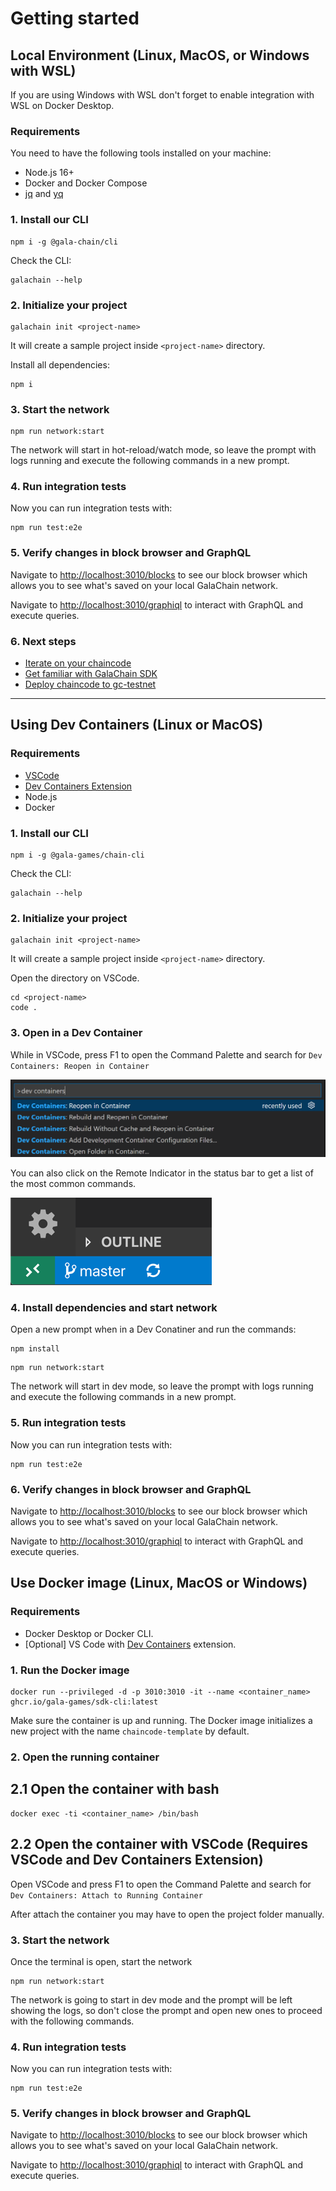 # Getting started

## Local Environment (Linux, MacOS, or Windows with WSL)

If you are using Windows with WSL don't forget to enable integration with WSL on Docker Desktop.

### Requirements

You need to have the following tools installed on your machine:
- Node.js 16+
- Docker and Docker Compose
- [jq](https://jqlang.github.io/jq/) and [yq](https://github.com/mikefarah/yq)

### 1. Install our CLI

```
npm i -g @gala-chain/cli
```

Check the CLI:

```
galachain --help
```

### 2. Initialize your project

```
galachain init <project-name>
```

It will create a sample project inside `<project-name>` directory.

Install all dependencies:

```
npm i
```

### 3. Start the network

```
npm run network:start
```

The network will start in hot-reload/watch mode, so leave the prompt with logs running and execute the following commands in a new prompt.

### 4. Run integration tests

Now you can run integration tests with:

```
npm run test:e2e
```

### 5. Verify changes in block browser and GraphQL

Navigate to [http://localhost:3010/blocks](http://localhost:3010/blocks) to see our block browser which allows you to see what's saved on your local GalaChain network.

Navigate to [http://localhost:3010/graphiql](http://localhost:3010/graphiql) to interact with GraphQL and execute queries.


### 6. Next steps

- [Iterate on your chaincode](chaincode-development.md)
- [Get familiar with GalaChain SDK](galachain.md)
- [Deploy chaincode to gc-testnet](chaincode-deployment.md)

---

## Using Dev Containers (Linux or MacOS)

### Requirements

- [VSCode](https://code.visualstudio.com/)
- [Dev Containers Extension](https://marketplace.visualstudio.com/items?itemName=ms-vscode-remote.remote-containers)
- Node.js
- Docker

### 1. Install our CLI

```
npm i -g @gala-games/chain-cli
```

Check the CLI:

```
galachain --help
```

### 2. Initialize your project

```
galachain init <project-name>
```

It will create a sample project inside `<project-name>` directory.

Open the directory on VSCode.

```
cd <project-name>
code .
```

### 3. Open in a Dev Container

While in VSCode, press F1 to open the Command Palette and search for `Dev Containers: Reopen in Container`

![remote-command-palette](./assets/remote-command-palette.png)

You can also click on the Remote Indicator in the status bar to get a list of the most common commands.

![remote-command-palette](./assets/remote-dev-status-bar.png)

### 4. Install dependencies and start network

Open a new prompt when in a Dev Conatiner and run the commands:

```
npm install
```

```
npm run network:start
```

The network will start in dev mode, so leave the prompt with logs running and execute the following commands in a new prompt.

### 5. Run integration tests

Now you can run integration tests with:

```
npm run test:e2e
```

### 6. Verify changes in block browser and GraphQL

Navigate to [http://localhost:3010/blocks](http://localhost:3010/blocks) to see our block browser which allows you to see what's saved on your local GalaChain network.

Navigate to [http://localhost:3010/graphiql](http://localhost:3010/graphiql) to interact with GraphQL and execute queries.

## Use Docker image (Linux, MacOS or Windows)

### Requirements

- Docker Desktop or Docker CLI.
- [Optional] VS Code with [Dev Containers](https://marketplace.visualstudio.com/items?itemName=ms-vscode-remote.remote-containers) extension.

### 1. Run the Docker image

```
docker run --privileged -d -p 3010:3010 -it --name <container_name> ghcr.io/gala-games/sdk-cli:latest
```

Make sure the container is up and running.
The Docker image initializes a new project with the name `chaincode-template` by default.

### 2. Open the running container

## 2.1 Open the container with bash

```
docker exec -ti <container_name> /bin/bash
```

## 2.2 Open the container with VSCode (Requires VSCode and Dev Containers Extension)

Open VSCode and press F1 to open the Command Palette and search for `Dev Containers: Attach to Running Container`

After attach the container you may have to open the project folder manually.

### 3. Start the network

Once the terminal is open, start the network

```
npm run network:start
```

The network is going to start in dev mode and the prompt will be left showing the logs, so don't close the prompt and open new ones to proceed with the following commands.

### 4. Run integration tests

Now you can run integration tests with:

```
npm run test:e2e
```

### 5. Verify changes in block browser and GraphQL

Navigate to [http://localhost:3010/blocks](http://localhost:3010/blocks) to see our block browser which allows you to see what's saved on your local GalaChain network.

Navigate to [http://localhost:3010/graphiql](http://localhost:3010/graphiql) to interact with GraphQL and execute queries.
